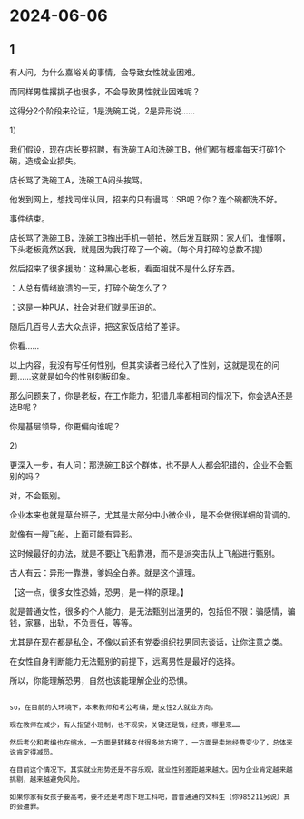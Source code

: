 # 2024-06-06

## 1


有人问，为什么嘉峪关的事情，会导致女性就业困难。

而同样男性撂挑子也很多，不会导致男性就业困难呢？

这得分2个阶段来论证，1是洗碗工说，2是异形说……

1）

我们假设，现在店长要招聘，有洗碗工A和洗碗工B，他们都有概率每天打碎1个碗，造成企业损失。

店长骂了洗碗工A，洗碗工A闷头挨骂。

他发到网上，想找同伴认同，招来的只有谩骂：SB吧？你？连个碗都洗不好。

事件结束。

店长骂了洗碗工B，洗碗工B掏出手机一顿拍，然后发互联网：家人们，谁懂啊，下头老板竟然凶我，就是因为我打碎了一个碗。（每个月打碎的总数不提）

然后招来了很多援助：这种黑心老板，看面相就不是什么好东西。

：人总有情绪崩溃的一天，打碎个碗怎么了？

：这是一种PUA，社会对我们就是压迫的。

随后几百号人去大众点评，把这家饭店给了差评。

你看……

以上内容，我没有写任何性别，但其实读者已经代入了性别，这就是现在的问题……这就是如今的性别刻板印象。

那么问题来了，你是老板，在工作能力，犯错几率都相同的情况下，你会选A还是选B呢？

你是基层领导，你更偏向谁呢？

2）

更深入一步，有人问：那洗碗工B这个群体，也不是人人都会犯错的，企业不会甄别的吗？

对，不会甄别。

企业本来也就是草台班子，尤其是大部分中小微企业，是不会做很详细的背调的。

就像有一艘飞船，上面可能有异形。

这时候最好的办法，就是不要让飞船靠港，而不是派突击队上飞船进行甄别。

古人有云：异形一靠港，爹妈全白养。就是这个道理。

【这一点，很多女性恐婚，恐男，是一样的原理。】

就是普通女性，很多的个人能力，是无法甄别出渣男的，包括但不限：骗感情，骗钱，家暴，出轨，不负责任，等等。

尤其是在现在都是私企，不像以前还有党委组织找男同志谈话，让你注意之类。

在女性自身判断能力无法甄别的前提下，远离男性是最好的选择。

所以，你能理解恐男，自然也该能理解企业的恐惧。

~~~

so，在目前的大环境下，本来教师和考公考编，是女性2大就业方向。

现在教师在减少，有人指望小班制，也不现实，关键还是钱，经费，哪里来……

然后考公和考编也在缩水，一方面是转移支付很多地方垮了，一方面是卖地经费变少了，总体来说肯定得减员。

在目前这个情况下，其实就业形势还是不容乐观，就业性别差距越来越大。因为企业肯定越来越挑剔，越来越避免风险。

如果你家有女孩子要高考，要不还是考虑下理工科吧，普普通通的文科生（你985211另说）真的会遭罪。






